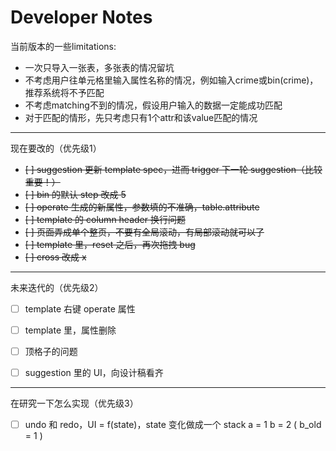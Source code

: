 # Developer Notes
当前版本的一些limitations:

- 一次只导入一张表，多张表的情况留坑
- 不考虑用户往单元格里输入属性名称的情况，例如输入crime或bin(crime)，推荐系统将不予匹配
- 不考虑matching不到的情况，假设用户输入的数据一定能成功匹配
- 对于匹配的情形，先只考虑只有1个attr和该value匹配的情况

---

现在要改的（优先级1）
- ~~[ ] suggestion 更新 template spec，进而 trigger 下一轮 suggestion（比较重要！）~~
- ~~[ ] bin 的默认 step 改成 5~~
- ~~[ ] operate 生成的新属性，参数填的不准确，table.attribute~~
- ~~[ ] template 的 column header 换行问题~~
- ~~[ ] 页面弄成单个整页，不要有全局滚动，有局部滚动就可以了~~
- ~~[ ] template 里，reset 之后，再次拖拽 bug~~
- ~~[ ] cross 改成 x~~

---

未来迭代的（优先级2）
- [ ] template 右键 operate 属性
- [ ] template 里，属性删除
- [ ] 顶格子的问题
- [ ] suggestion 里的 UI，向设计稿看齐


---

在研究一下怎么实现（优先级3）
- [ ] undo 和 redo，UI = f(state)，state 变化做成一个 stack
  a = 1
  b = 2 ( b_old = 1 )
  